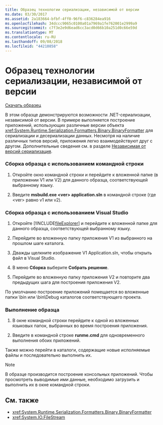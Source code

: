 ```yaml
---
title: Образец технологии сериализации, независимой от версии
ms.date: 03/30/2017
ms.assetid: 2a183664-bfbf-4ff0-96f6-c836284ea916
ms.openlocfilehash: 34dccc9065c0100a01a7969a1fe762001e2999a9
ms.sourcegitcommit: c7f3e2e9d6ead6cc3acd0d66b10a251d0c66e59d
ms.translationtype: MT
ms.contentlocale: ru-RU
ms.lasthandoff: 09/08/2018
ms.locfileid: "44210858"
---
```

# <a name="version-tolerant-serialization-technology-sample"></a>Образец технологии сериализации, независимой от версии
[Скачать образец](https://download.microsoft.com/download/4/7/B/47B2164C-E780-4B10-8DE4-2CB5B886E0A6/Technologies/Serialization/Runtime%20Serialization/VTS.zip.exe)  
  
 В этом образце демонстрируются возможности .NET-сериализации, независимой от версии. В примере выполняется построение приложений, использующих различные версии объекта <xref:System.Runtime.Serialization.Formatters.Binary.BinaryFormatter> для сериализации и десериализации данных. Несмотря на наличие различных типов версий, приложения легко взаимодействуют друг с другом. Дополнительные сведения см. в разделе [Независимая от версий сериализация](../../../docs/standard/serialization/version-tolerant-serialization.md).  
  
### <a name="to-build-the-sample-using-the-command-prompt"></a>Сборка образца с использованием командной строки  
  
1.  Откройте окно командной строки и перейдите к вложенной папке (в приложении V1 или V2) для данного образца, соответствующей выбранному языку.  
  
2.  Введите **msbuild.exe \<ver> application.sln** в командной строке (где \<ver> равно v1 или v2).  
  
### <a name="to-build-the-sample-using-visual-studio"></a>Сборка образца с использованием Visual Studio  
  
1.  Откройте [!INCLUDE[fileExplorer](../../../includes/fileexplorer-md.md)] и перейдите к вложенной папке для данного образца, соответствующей выбранному языку.  
  
2.  Перейдите во вложенную папку приложения V1 из выбранного на прошлом шаге каталога.  
  
3.  Дважды щелкните изображение V1 Application.sln, чтобы открыть файл в Visual Studio.  
  
4.  В меню **Сборка** выберите **Собрать решение**.  
  
5.  Перейдите во вложенную папку приложения V2 и повторите два предыдущих шага для построения приложения V2.  
  
 По умолчанию построение приложений помещается во вложенные папки \bin или \bin\Debug каталогов соответствующего проекта.  
  
### <a name="to-run-the-sample"></a>Выполнение образца  
  
1.  В окне командной строки перейдите к одной из вложенных языковых папок, выбранных во время построения приложения.  
  
2.  Введите в командной строке **runme.cmd** для одновременного выполнения обоих приложений.  
  
 Также можно перейти в каталоги, содержащие новые исполняемые файлы и последовательно выполнить их.  
  
> [!NOTE]
>  В образце производится построение консольных приложений. Чтобы просмотреть выводимые ими данные, необходимо загрузить и выполнить их в окне командной строки.  
  
## <a name="see-also"></a>См. также

- <xref:System.Runtime.Serialization.Formatters.Binary.BinaryFormatter>  
- <xref:System.IO.FileStream>
